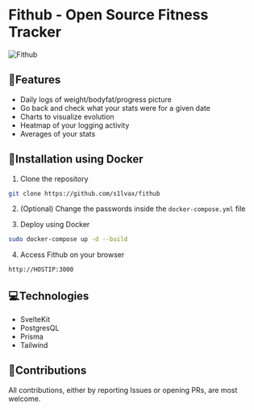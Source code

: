 # Fithub - Open Source Fitness Tracker

![Fithub](https://i.imgur.com/I5QpUEP.png)

## 👀Features

- Daily logs of weight/bodyfat/progress picture
- Go back and check what your stats were for a given date
- Charts to visualize evolution
- Heatmap of your logging activity
- Averages of your stats

## 🔧Installation using Docker

1. Clone the repository

```bash
git clone https://github.com/s1lvax/fithub
```

2. (Optional) Change the passwords inside the `docker-compose.yml` file

3. Deploy using Docker

```bash
sudo docker-compose up -d --build
```

4. Access Fithub on your browser

```bash
http://HOSTIP:3000
```

## 💻Technologies

- SvelteKit
- PostgresQL
- Prisma
- Tailwind

## 🤝Contributions

All contributions, either by reporting Issues or opening PRs, are most welcome.
